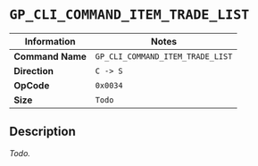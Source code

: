 # `GP_CLI_COMMAND_ITEM_TRADE_LIST`

| Information               | Notes |
|---                        |---    |
| **Command Name**          | `GP_CLI_COMMAND_ITEM_TRADE_LIST` |
| **Direction**             | `C -> S` |
| **OpCode**                | `0x0034` |
| **Size**                  | `Todo` |

## Description

_Todo._